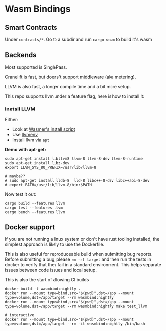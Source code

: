 # Wasm Bindings

## Smart Contracts

Under `contracts/*`. Go to a subdir and run `cargo wasm` to build it's wasm

## Backends

Most supported is SinglePass.

Cranelift is fast, but doens't support middleware (aka metering).

LLVM is also fast, a longer compile time and a bit more setup.

This repo supports llvm under a feature flag, here is how to install it:

### Install LLVM

Either:
* Look at [Wasmer's install script](https://github.com/wasmerio/wasmer/pull/656/files#diff-c44d2f45c07a359dfab85f19448014efR23-R27)
* Use [llvmenv](https://crates.io/crates/llvmenv)
* Install llvm via `apt`

**Demo with apt-get:**

```
sudo apt-get install libllvm8 llvm-8 llvm-8-dev llvm-8-runtime
sudo apt-get install libz-dev
export LLVM_SYS_80_PREFIX=/usr/lib/llvm-8

# maybe??
# sudo apt-get install lldb-8  lld-8 libc++-8-dev libc++abi-8-dev
# export PATH=/usr/lib/llvm-8/bin:$PATH
```

Now test it out:

````
cargo build --features llvm
cargo test --features llvm
cargo bench --features llvm
````

## Docker support

If you are not running a linux system or don't have rust tooling installed, 
the simplest approach is likely to use the Dockerfile. 

This is also useful for reproduceable build when submitting bug reports.
Before submitting a bug, please `rm -rf target` and then run the tests
in docker to verify that they fail in a standard environment. This helps
separate issues between code issues and local setup.

This is also the start of allowing CI builds

```shell
docker build -t wasmbind:nightly .
docker run --mount type=bind,src="$(pwd)",dst=/app --mount type=volume,dst=/app/target --rm wasmbind:nightly
docker run --mount type=bind,src="$(pwd)",dst=/app --mount type=volume,dst=/app/target --rm wasmbind:nightly make test_llvm

# interactive
docker run --mount type=bind,src="$(pwd)",dst=/app --mount type=volume,dst=/app/target --rm -it wasmbind:nightly /bin/bash
```